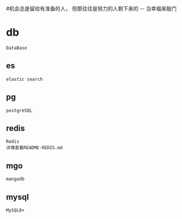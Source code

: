 #机会总是留给有准备的人， 但那往往是努力的人剩下来的 -- 当幸福来敲门
# db
```
DataBase

```
## es
```
elastic search
``` 

## pg
```
postgreSQL
```

## redis
```
Redis
详情查看README-REDIS.md
```

## mgo
```
mangodb
```

## mysql
```
MySQL8+
```